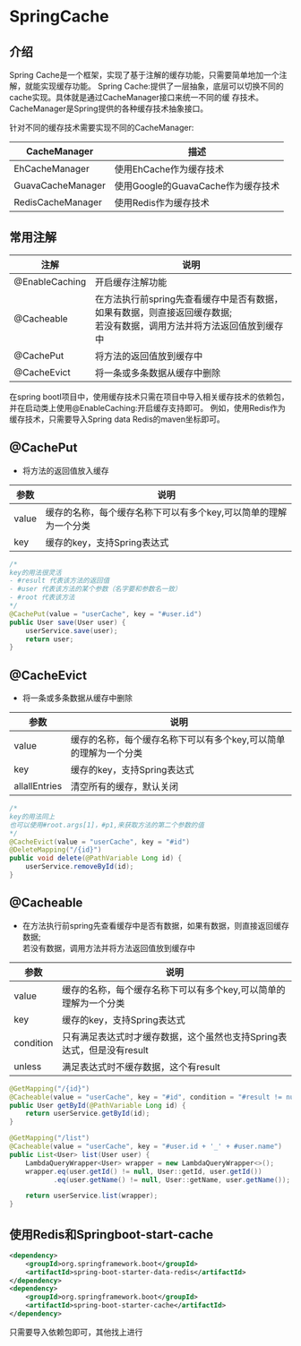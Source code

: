 # SpringCache

## 介绍

Spring Cache是一个框架，实现了基于注解的缓存功能，只需要简单地加一个注解，就能实现缓存功能。
Spring Cache:提供了一层抽象，底层可以切换不同的cache实现。具体就是通过CacheManager接口来统一不同的缓
存技术。
CacheManager是Spring提供的各种缓存技术抽象接口。

针对不同的缓存技术需要实现不同的CacheManager:

| CacheManager      | 描述                               |
| ----------------- | ---------------------------------- |
| EhCacheManager    | 使用EhCache作为缓存技术            |
| GuavaCacheManager | 使用Google的GuavaCache作为缓存技术 |
| RedisCacheManager | 使用Redis作为缓存技术              |

## 常用注解

| 注解           | 说明                                                         |
| -------------- | ------------------------------------------------------------ |
| @EnableCaching | 开启缓存注解功能                                             |
| @Cacheable     | 在方法执行前spring先查看缓存中是否有数据，如果有数据，则直接返回缓存数据;<br/>若没有数据，调用方法并将方法返回值放到缓存中 |
| @CachePut      | 将方法的返回值放到缓存中                                     |
| @CacheEvict    | 将一条或多条数据从缓存中删除                                 |

在spring bootI项目中，使用缓存技术只需在项目中导入相关缓存技术的依赖包，并在启动类上使用@EnableCaching:开启缓存支持即可。
例如，使用Redis作为缓存技术，只需要导入Spring data Redis的maven坐标即可。

## @CachePut

- 将方法的返回值放入缓存

| 参数  | 说明                                                         |
| ----- | ------------------------------------------------------------ |
| value | 缓存的名称，每个缓存名称下可以有多个key,可以简单的理解为一个分类 |
| key   | 缓存的key，支持Spring表达式                                  |

```java
/*
key的用法很灵活
- #result 代表该方法的返回值
- #user 代表该方法的某个参数（名字要和参数名一致）
- #root 代表该方法
*/
@CachePut(value = "userCache", key = "#user.id")
public User save(User user) {
	userService.save(user);
	return user;
}
```

## @CacheEvict

- 将一条或多条数据从缓存中删除

| 参数          | 说明                                                         |
| ------------- | ------------------------------------------------------------ |
| value         | 缓存的名称，每个缓存名称下可以有多个key,可以简单的理解为一个分类 |
| key           | 缓存的key，支持Spring表达式                                  |
| allallEntries | 清空所有的缓存，默认关闭                                     |

```java
/*
key的用法同上
也可以使用#root.args[1]，#p1,来获取方法的第二个参数的值
*/
@CacheEvict(value = "userCache", key = "#id")
@DeleteMapping("/{id}")
public void delete(@PathVariable Long id) {
	userService.removeById(id);
}
```

## @Cacheable

- 在方法执行前spring先查看缓存中是否有数据，如果有数据，则直接返回缓存数据;<br/>若没有数据，调用方法并将方法返回值放到缓存中

| 参数      | 说明                                                         |
| --------- | ------------------------------------------------------------ |
| value     | 缓存的名称，每个缓存名称下可以有多个key,可以简单的理解为一个分类 |
| key       | 缓存的key，支持Spring表达式                                  |
| condition | 只有满足表达式时才缓存数据，这个虽然也支持Spring表达式，但是没有result |
| unless    | 满足表达式时不缓存数据，这个有result                         |

```java
@GetMapping("/{id}")
@Cacheable(value = "userCache", key = "#id", condition = "#result != null")
public User getById(@PathVariable Long id) {
	return userService.getById(id);
}

@GetMapping("/list")
@Cacheable(value = "userCache", key = "#user.id + '_' + #user.name")
public List<User> list(User user) {
	LambdaQueryWrapper<User> wrapper = new LambdaQueryWrapper<>();
	wrapper.eq(user.getId() != null, User::getId, user.getId())
		   .eq(user.getName() != null, User::getName, user.getName());

	return userService.list(wrapper);
}
```

## 使用Redis和Springboot-start-cache

```xml
<dependency>
	<groupId>org.springframework.boot</groupId>
	<artifactId>spring-boot-starter-data-redis</artifactId>
</dependency>
<dependency>
	<groupId>org.springframework.boot</groupId>
	<artifactId>spring-boot-starter-cache</artifactId>
</dependency>
```

只需要导入依赖包即可，其他找上进行
